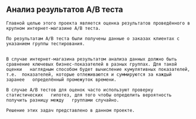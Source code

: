 ## Анализ результатов А/B теста

	Главной целью этого проекта является оценка результатов проведённого в    крупном интернет-магазине A/B теста. 

	По результатам A/B теста были получены данные о заказах клиентах с   указанием группы тестирования.


	В случае интернет-магазина результатом анализа данных должно быть   сравнение ключевых бизнес-показателей в разных группах. Для такой оценки   наглядным способом будет вычисление кумулятивных показателей,  т.е.  показателей, которые отлеживаются и суммируются за каждый заранее   определённый промежуток времени.   

	В случае A/B тестов для оценок часто используют проверку статистических   гипотез, для того чтобы определить вероятность получить разницу между   группами случайно.  

	Решение этих задач представлено в данном проекте.  
 
